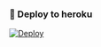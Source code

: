 ### 🚀 Deploy to heroku
[![Deploy](https://www.herokucdn.com/deploy/button.svg)](https://heroku.com/deploy?template=https://github.com/Husuyekdi/GroupOyunRoBot)
